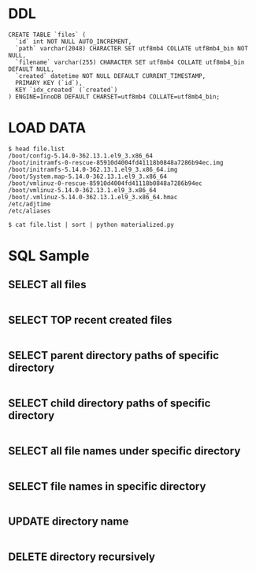 # DDL
```
CREATE TABLE `files` (
  `id` int NOT NULL AUTO_INCREMENT,
  `path` varchar(2048) CHARACTER SET utf8mb4 COLLATE utf8mb4_bin NOT NULL,
  `filename` varchar(255) CHARACTER SET utf8mb4 COLLATE utf8mb4_bin DEFAULT NULL,
  `created` datetime NOT NULL DEFAULT CURRENT_TIMESTAMP,
  PRIMARY KEY (`id`),
  KEY `idx_created` (`created`)
) ENGINE=InnoDB DEFAULT CHARSET=utf8mb4 COLLATE=utf8mb4_bin;
```

# LOAD DATA
```
$ head file.list
/boot/config-5.14.0-362.13.1.el9_3.x86_64
/boot/initramfs-0-rescue-85910d4004fd41118b0848a7286b94ec.img
/boot/initramfs-5.14.0-362.13.1.el9_3.x86_64.img
/boot/System.map-5.14.0-362.13.1.el9_3.x86_64
/boot/vmlinuz-0-rescue-85910d4004fd41118b0848a7286b94ec
/boot/vmlinuz-5.14.0-362.13.1.el9_3.x86_64
/boot/.vmlinuz-5.14.0-362.13.1.el9_3.x86_64.hmac
/etc/adjtime
/etc/aliases

$ cat file.list | sort | python materialized.py
```

# SQL Sample

## SELECT all files
```
```

## SELECT TOP recent created files
```
```

## SELECT parent directory paths of specific directory
```
```

## SELECT child directory paths of specific directory
```
```

## SELECT all file names under specific directory
```
```

## SELECT file names in specific directory
```
```

## UPDATE directory name
```
```

## DELETE directory recursively
```
```
